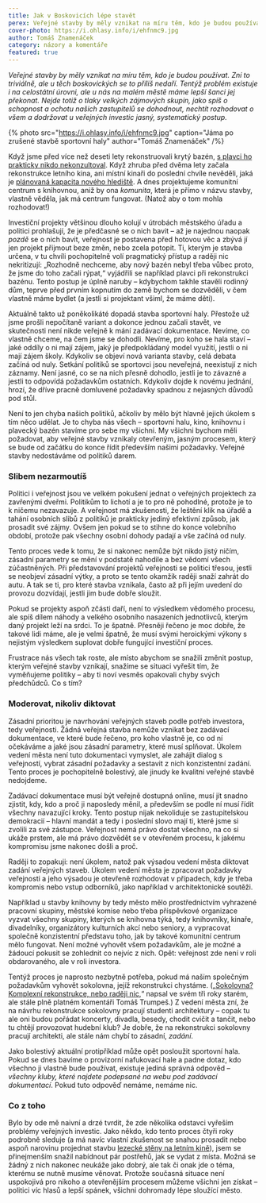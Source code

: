 ```yaml
---
title: Jak v Boskovicích lépe stavět
perex: Veřejné stavby by měly vznikat na míru těm, kdo je budou používat. Zní to triviálně, ale u těch boskovických se to příliš nedaří. Tentýž problém existuje i na celostátní úrovni, ale u nás na malém městě máme lepší šanci jej překonat. Jak?
cover-photo: https://i.ohlasy.info/i/ehfnmc9.jpg
author: Tomáš Znamenáček
category: názory a komentáře
featured: true
---
```


*Veřejné stavby by měly vznikat na míru těm, kdo je budou používat. Zní to triviálně, ale u těch boskovických se to příliš nedaří. Tentýž problém existuje i na celostátní úrovni, ale u nás na malém městě máme lepší šanci jej překonat. Nejde totiž o tlaky velkých zájmových skupin, jako spíš o schopnost a ochotu našich zastupitelů se dohodnout, nechtít rozhodovat o všem a dodržovat u veřejných investic jasný, systematický postup.*

{% photo src="https://i.ohlasy.info/i/ehfnmc9.jpg" caption="Jáma po zrušené stavbě sportovní haly" author="Tomáš Znamenáček" /%}

Když jsme před více než deseti lety rekonstruovali krytý bazén, [s plavci ho prakticky nikdo nekonzultoval](http://stare.boskovicko.cz/cislo.phtml?iss_id=68#art_2216). Když zhruba před dvěma lety začala rekonstrukce letního kina, ani místní kinaři do poslední chvíle nevěděli, jaká je [plánovaná kapacita nového hlediště](http://www.ohlasy.info/clanky/2016/09/letni-kino-kapacita.html). A dnes projektujeme komunitní centrum s knihovnou, aniž by ona *komunita*, která je přímo v názvu stavby, vlastně věděla, jak má centrum fungovat. (Natož aby o tom mohla rozhodovat!)

Investiční projekty většinou dlouho kolují v útrobách městského úřadu a politici prohlašují, že je předčasné se o nich bavit – až je najednou naopak *pozdě* se o nich bavit, veřejnost je postavena před hotovou věc a zbývá jí jen projekt přijmout beze změn, nebo zcela potopit. Ti, kterým je stavba určena, v tu chvíli pochopitelně volí pragmatický přístup a raději nic nekritizují: „Rozhodně nechceme, aby nový bazén nebyl třeba vůbec proto, že jsme do toho začali rýpat,“ vyjádřili se například plavci při rekonstrukci bazénu. Tento postup je úplně naruby – kdybychom takhle stavěli rodinný dům, teprve před prvním kopnutím do země bychom se dozvěděli, v čem vlastně máme bydlet (a jestli si projektant všiml, že máme děti).

Aktuálně takto už poněkolikáté dopadá stavba sportovní haly. Přestože už jsme prošli nepočítaně variant a dokonce jednou začali stavět, ve skutečnosti není nikde veřejně k mání zadávací dokumentace. Nevíme, co vlastně chceme, na čem jsme se dohodli. Nevíme, pro koho se hala staví – jaké oddíly o ni mají zájem, jaký je předpokládaný model využití, jestli o ni mají zájem školy. Kdykoliv se objeví nová varianta stavby, celá debata začíná od nuly. Setkání politiků se sportovci jsou neveřejná, neexistují z nich záznamy. Není jasné, co se na nich přesně dohodlo, jestli je to závazné a jestli to odpovídá požadavkům ostatních. Kdykoliv dojde k novému jednání, hrozí, že dříve pracně domluvené požadavky spadnou z nejasných důvodů pod stůl.

Není to jen chyba našich politiků, ačkoliv by mělo být hlavně jejich úkolem s tím něco udělat. Je to chyba nás všech – sportovní halu, kino, knihovnu i plavecký bazén stavíme pro sebe my všichni. My všichni bychom měli požadovat, aby veřejné stavby vznikaly otevřeným, jasným procesem, který se bude od začátku do konce řídit především našimi požadavky. Veřejné stavby nedostáváme od politiků darem.

### Slibem nezarmoutíš

Politici i veřejnost jsou ve velkém pokušení jednat o veřejných projektech za zavřenými dveřmi. Politikům to lichotí a je to pro ně pohodlné, protože je to k ničemu nezavazuje. A veřejnost má zkušenosti, že leštění klik na úřadě a tahání osobních slibů z politiků je prakticky jediný efektivní způsob, jak prosadit své zájmy. Ovšem jen pokud se to stihne do konce volebního období, protože pak všechny osobní dohody padají a vše začíná od nuly.

Tento proces vede k tomu, že si nakonec nemůže být nikdo jistý ničím, zásadní parametry se mění v podstatě nahodile a bez vědomí všech zúčastněných. Při představování projektů veřejnosti se politici třesou, jestli se neobjeví zásadní výtky, a proto se tento okamžik raději snaží zahrát do autu. A tak se ti, pro které stavba vznikala, často až při jejím uvedení do provozu dozvídají, jestli jim bude dobře sloužit.

Pokud se projekty aspoň zčásti daří, není to výsledkem vědomého procesu, ale spíš dílem náhody a velkého osobního nasazeních jednotlivců, kterým daný projekt leží na srdci. To je špatně. Přesněji řečeno je moc dobře, že takové lidi máme, ale je velmi špatně, že musí svými heroickými výkony s nejistým výsledkem suplovat dobře fungující investiční proces.

Frustrace nás všech tak roste, ale místo abychom se snažili změnit postup, kterým veřejné stavby vznikají, snažíme se situaci vyřešit tím, že vyměňujeme politiky – aby ti noví vesměs opakovali chyby svých předchůdců. Co s tím?

### Moderovat, nikoliv diktovat

Zásadní prioritou je navrhování veřejných staveb podle potřeb investora, tedy veřejnosti. Žádná veřejná stavba nemůže vznikat bez zadávací dokumentace, ve které bude řečeno, pro koho vlastně je, co od ní očekáváme a jaké jsou zásadní parametry, které musí splňovat. Úkolem vedení města není tuto dokumentaci vymyslet, ale zahájit dialog s veřejností, vybrat zásadní požadavky a sestavit z nich konzistentní zadání. Tento proces je pochopitelně bolestivý, ale jinudy ke kvalitní veřejné stavbě nedojdeme.

Zadávací dokumentace musí být veřejně dostupná online, musí jít snadno zjistit, kdy, kdo a proč ji naposledy měnil, a především se podle ní musí řídit všechny navazující kroky. Tento postup nijak nekoliduje se zastupitelskou demokracií – hlavní mandát a tedy i poslední slovo mají ti, které jsme si zvolili za své zástupce. Veřejnost nemá právo dostat všechno, na co si ukáže prstem, ale má právo dozvědět se v otevřeném procesu, k jakému kompromisu jsme nakonec došli a proč.

Raději to zopakuji: není úkolem, natož pak výsadou vedení města diktovat zadání veřejných staveb. Úkolem vedení města je zpracovat požadavky veřejnosti a jeho výsadou je otevřeně rozhodovat v případech, kdy je třeba kompromis nebo vstup odborníků, jako například v architektonické soutěži.

Například u stavby knihovny by tedy město mělo prostřednictvím vyhrazené pracovní skupiny, městské komise nebo třeba příspěvkové organizace vyzvat všechny skupiny, kterých se knihovna týká, tedy knihovníky, kinaře, divadelníky, organizátory kulturních akcí nebo seniory, a vypracovat společně konzistentní představu toho, jak by takové komunitní centrum mělo fungovat. Není možné vyhovět všem požadavkům, ale je možné a žádoucí pokusit se zohlednit co nejvíc z nich. Opět: veřejnost zde není v roli obdarovaného, ale v roli investora.

Tentýž proces je naprosto nezbytně potřeba, pokud má našim společným požadavkům vyhovět sokolovna, jejíž rekonstrukci chystáme. („[Sokolovna? Komplexní rekonstrukce, nebo raději nic](http://www.ohlasy.info/clanky/2015/03/oprava-sokolovny.html),“ napsal ve svém tři roky starém, ale stále plně platném komentáři Tomáš Trumpeš.) Z vedení města zní, že na návrhu rekonstrukce sokolovny pracují studenti architektury – copak tu ale oni budou pořádat koncerty, divadla, besedy, chodit cvičit a tančit, nebo tu chtějí provozovat hudební klub? Je dobře, že na rekonstrukci sokolovny pracují architekti, ale stále nám chybí to zásadní, *zadání*.

Jako bolestivý aktuální protipříklad může opět posloužit sportovní hala. Pokud se dnes bavíme o provizorní nafukovací hale a padne dotaz, kdo všechno ji vlastně bude používat, existuje jediná správná odpověd – *všechny kluby, které najdete podepsané na webu pod zadávací dokumentací*. Pokud tuto odpověď nemáme, nemáme nic.

### Co z toho

Bylo by ode mě naivní a drzé tvrdit, že zde několika odstavci vyřeším problémy veřejných investic. Jako někdo, kdo tento proces čtyři roky podrobně sleduje (a má navíc vlastní zkušenost se snahou prosadit nebo aspoň narovinu projednat stavbu [lezecké stěny na letním kině](https://vimeo.com/130414238)), jsem se přinejmenším snažil nabídnout pár postřehů, jak se vydat z místa. Možná se žádný z nich nakonec neukáže jako dobrý, ale tak či onak jde o téma, kterému se nutně musíme věnovat. Protože současná situace není uspokojivá pro nikoho a otevřenějším procesem můžeme všichni jen získat – politici víc hlasů a lepší spánek, všichni dohromady lépe sloužící město.
